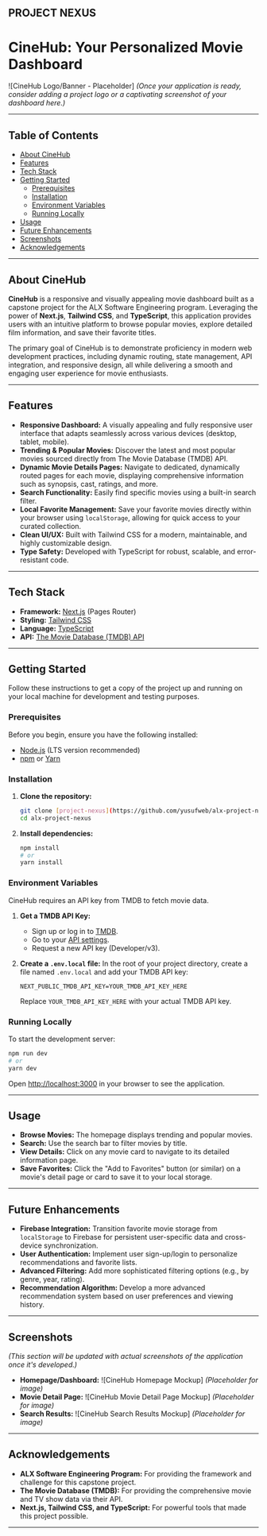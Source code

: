 ## PROJECT NEXUS 

# CineHub: Your Personalized Movie Dashboard

\![CineHub Logo/Banner - Placeholder]
*(Once your application is ready, consider adding a project logo or a captivating screenshot of your dashboard here.)*

-----

## Table of Contents

  * [About CineHub](https://github.com/yusufweb/alx-project-nexus/blob/main/README.md#about-cinehub)
  * [Features](https://github.com/yusufweb/alx-project-nexus/blob/main/README.md#features)
  * [Tech Stack](https://github.com/yusufweb/alx-project-nexus/blob/main/README.md#tech-stack)
  * [Getting Started](https://github.com/yusufweb/alx-project-nexus/blob/main/README.md#getting-started)
      * [Prerequisites](https://github.com/yusufweb/alx-project-nexus/blob/main/README.md#prerequisites)
      * [Installation](https://github.com/yusufweb/alx-project-nexus/blob/main/README.md#installation)
      * [Environment Variables](https://github.com/yusufweb/alx-project-nexus/blob/main/README.md#environment-variables)
      * [Running Locally](https://github.com/yusufweb/alx-project-nexus/blob/main/README.md#running-locally)
  * [Usage](https://github.com/yusufweb/alx-project-nexus/blob/main/README.md#usage)
  * [Future Enhancements](https://github.com/yusufweb/alx-project-nexus/blob/main/README.md#usage)
  * [Screenshots](https://github.com/yusufweb/alx-project-nexus/blob/main/README.md#usage)
  * [Acknowledgements](https://github.com/yusufweb/alx-project-nexus/blob/main/README.md#usage)

-----

## About CineHub

**CineHub** is a responsive and visually appealing movie dashboard built as a capstone project for the ALX Software Engineering program. Leveraging the power of **Next.js**, **Tailwind CSS**, and **TypeScript**, this application provides users with an intuitive platform to browse popular movies, explore detailed film information, and save their favorite titles.

The primary goal of CineHub is to demonstrate proficiency in modern web development practices, including dynamic routing, state management, API integration, and responsive design, all while delivering a smooth and engaging user experience for movie enthusiasts.

-----

## Features

  * **Responsive Dashboard:** A visually appealing and fully responsive user interface that adapts seamlessly across various devices (desktop, tablet, mobile).
  * **Trending & Popular Movies:** Discover the latest and most popular movies sourced directly from The Movie Database (TMDB) API.
  * **Dynamic Movie Details Pages:** Navigate to dedicated, dynamically routed pages for each movie, displaying comprehensive information such as synopsis, cast, ratings, and more.
  * **Search Functionality:** Easily find specific movies using a built-in search filter.
  * **Local Favorite Management:** Save your favorite movies directly within your browser using `localStorage`, allowing for quick access to your curated collection.
  * **Clean UI/UX:** Built with Tailwind CSS for a modern, maintainable, and highly customizable design.
  * **Type Safety:** Developed with TypeScript for robust, scalable, and error-resistant code.

-----

## Tech Stack

  * **Framework:** [Next.js](https://nextjs.org/) (Pages Router)
  * **Styling:** [Tailwind CSS](https://tailwindcss.com/)
  * **Language:** [TypeScript](https://www.typescriptlang.org/)
  * **API:** [The Movie Database (TMDB) API](https://www.themoviedb.org/documentation/api)

-----

## Getting Started

Follow these instructions to get a copy of the project up and running on your local machine for development and testing purposes.

### Prerequisites

Before you begin, ensure you have the following installed:

  * [Node.js](https://nodejs.org/) (LTS version recommended)
  * [npm](https://www.npmjs.com/) or [Yarn](https://yarnpkg.com/)

### Installation

1.  **Clone the repository:**

    ```bash
    git clone [project-nexus](https://github.com/yusufweb/alx-project-nexus)
    cd alx-project-nexus
    ```

2.  **Install dependencies:**

    ```bash
    npm install
    # or
    yarn install
    ```

### Environment Variables

CineHub requires an API key from TMDB to fetch movie data.

1.  **Get a TMDB API Key:**

      * Sign up or log in to [TMDB](https://www.themoviedb.org/account/signup).
      * Go to your [API settings](https://www.google.com/search?q=https://www.themoviedb.org/settings/api).
      * Request a new API key (Developer/v3).

2.  **Create a `.env.local` file:**
    In the root of your project directory, create a file named `.env.local` and add your TMDB API key:

    ```
    NEXT_PUBLIC_TMDB_API_KEY=YOUR_TMDB_API_KEY_HERE
    ```

    Replace `YOUR_TMDB_API_KEY_HERE` with your actual TMDB API key.

### Running Locally

To start the development server:

```bash
npm run dev
# or
yarn dev
```

Open [http://localhost:3000](http://localhost:3000) in your browser to see the application.

-----

## Usage

  * **Browse Movies:** The homepage displays trending and popular movies.
  * **Search:** Use the search bar to filter movies by title.
  * **View Details:** Click on any movie card to navigate to its detailed information page.
  * **Save Favorites:** Click the "Add to Favorites" button (or similar) on a movie's detail page or card to save it to your local storage.

-----

## Future Enhancements

  * **Firebase Integration:** Transition favorite movie storage from `localStorage` to Firebase for persistent user-specific data and cross-device synchronization.
  * **User Authentication:** Implement user sign-up/login to personalize recommendations and favorite lists.
  * **Advanced Filtering:** Add more sophisticated filtering options (e.g., by genre, year, rating).
  * **Recommendation Algorithm:** Develop a more advanced recommendation system based on user preferences and viewing history.

-----

## Screenshots

*(This section will be updated with actual screenshots of the application once it's developed.)*

  * **Homepage/Dashboard:**
    \![CineHub Homepage Mockup]
    *(Placeholder for image)*
  * **Movie Detail Page:**
    \![CineHub Movie Detail Page Mockup]
    *(Placeholder for image)*
  * **Search Results:**
    \![CineHub Search Results Mockup]
    *(Placeholder for image)*

-----

## Acknowledgements

  * **ALX Software Engineering Program:** For providing the framework and challenge for this capstone project.
  * **The Movie Database (TMDB):** For providing the comprehensive movie and TV show data via their API.
  * **Next.js, Tailwind CSS, and TypeScript:** For powerful tools that made this project possible.

-----